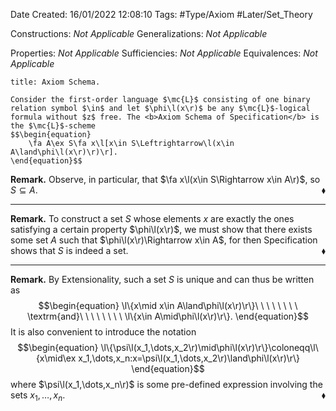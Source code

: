 <div class="topSpace"></div>

Date Created: 16/01/2022 12:08:10
Tags: #Type/Axiom #Later/Set_Theory

Constructions: <i>Not Applicable</i>
Generalizations: <i>Not Applicable</i>

Properties: <i>Not Applicable</i>
Sufficiencies: <i>Not Applicable</i>
Equivalences: <i>Not Applicable</i>

``` ad-Axiom
title: Axiom Schema.

Consider the first-order language $\mc{L}$ consisting of one binary relation symbol $\in$ and let $\phi\l(x\r)$ be any $\mc{L}$-logical formula without $z$ free. The <b>Axiom Schema of Specification</b> is the $\mc{L}$-scheme
$$\begin{equation}
    \fa A\ex S\fa x\l[x\in S\Leftrightarrow\l(x\in A\land\phi\l(x\r)\r)\r].
\end{equation}$$

```

<b>Remark.</b> Observe, in particular, that $\fa x\l(x\in S\Rightarrow x\in A\r)$, so $S\subseteq A$.<span style="float:right;">$\blacklozenge$</span>

---

<b>Remark.</b> To construct a set $S$ whose elements $x$ are exactly the ones satisfying a certain property $\phi\l(x\r)$, we must show that there exists some set $A$ such that $\phi\l(x\r)\Rightarrow x\in A$, for then Specification shows that $S$ is indeed a set.<span style="float:right;">$\blacklozenge$</span>

---

<b>Remark.</b> By Extensionality, such a set $S$ is unique and can thus be written as
$$\begin{equation}
    \l\{x\mid x\in A\land\phi\l(x\r)\r\}\ \ \ \ \ \ \ \ \textrm{and}\ \ \ \ \ \ \ \ \l\{x\in A\mid\phi\l(x\r)\r\}.
\end{equation}$$
It is also convenient to introduce the notation
$$\begin{equation}
    \l\{\psi\l(x_1,\dots,x_2\r)\mid\phi\l(x\r)\r\}\coloneqq\l\{x\mid\ex x_1,\dots,x_n:x=\psi\l(x_1,\dots,x_2\r)\land\phi\l(x\r)\r\}
\end{equation}$$
where $\psi\l(x_1,\dots,x_n\r)$ is some pre-defined expression involving the sets $x_1,\dots,x_n$.<span style="float:right;">$\blacklozenge$</span>
